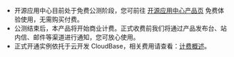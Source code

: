 
- 开源应用中心目前处于免费公测阶段，您可前往 [开源应用中心产品页](https://app.cloud.tencent.com/) 免费体验使用，无需购买付费。
- 公测结束后，本产品将开始商业计费。正式收费前我们将通过产品发布台、站内信、邮件等渠道进行通知，您可放心使用。
- 正式开通实例依托于云开发 CloudBase，相关费用请查看：[计费概述](https://cloud.tencent.com/document/product/876/39095)。
